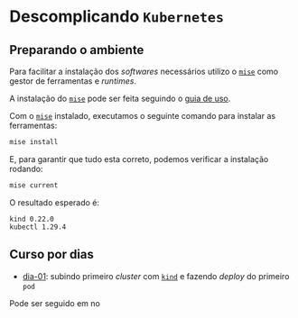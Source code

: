 # Descomplicando `Kubernetes`

## Preparando o ambiente

Para facilitar a instalação dos _softwares_ necessários utilizo o [`mise`][mise] como gestor de ferramentas e _runtimes_.

A instalação do [`mise`][mise] pode ser feita seguindo o [guia de uso][mise-guide].

Com o [`mise`][mise] instalado, executamos o seguinte comando para instalar as ferramentas:

```bash
mise install
```

E, para garantir que tudo esta correto, podemos verificar a instalação rodando:

```bash
mise current
```

O resultado esperado é:

```
kind 0.22.0
kubectl 1.29.4
```

## Curso por dias

* [dia-01][dia-01]: subindo primeiro _cluster_ com [`kind`][kind] e fazendo _deploy_ do primeiro `pod`

Pode ser seguido em no 

[mise]: https://mise.jdx.dev/
[mise-guide]: https://mise.jdx.dev/getting-started.html#quickstart
[kind]: https://kind.sigs.k8s.io/
[dia-01]: ./day-001/README.md
